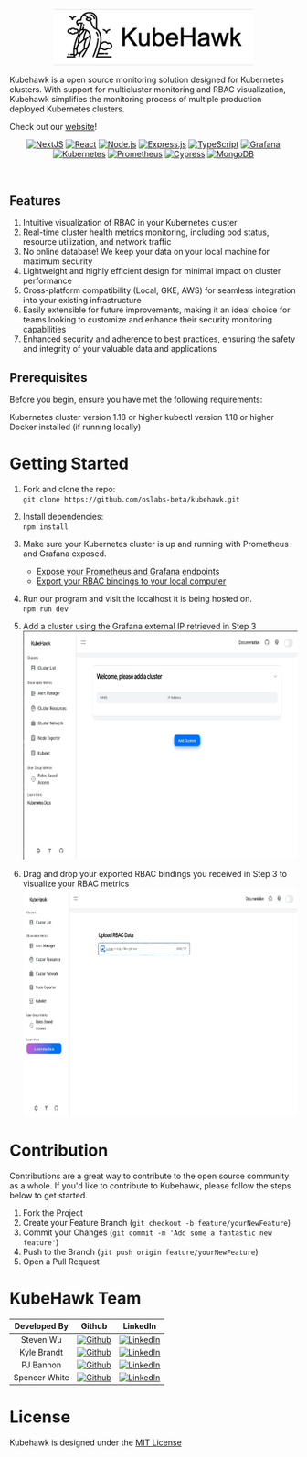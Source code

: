 
<p align="center">
  <img width="350" src="./public/kubehawklogo.png">
</p>


Kubehawk is a open source monitoring solution designed for Kubernetes clusters. With support for multicluster monitoring and RBAC visualization, Kubehawk simplifies the monitoring process of multiple production deployed Kubernetes clusters.

Check out our [website](https://www.kubehawk.com)!
<br/>

<div align="center">

[![NextJS](https://img.shields.io/badge/next.js-000000?style=for-the-badge&logo=nextdotjs&logoColor=white)](https://nextjs.org/)
[![React](https://img.shields.io/badge/react-%2320232a.svg?style=for-the-badge&logo=react&logoColor=%2361DAFB)](https://reactjs.org/)
[![Node.js](https://img.shields.io/badge/node.js-%23339933.svg?style=for-the-badge&logo=node.js&logoColor=white)](https://nodejs.org/)
[![Express.js](https://img.shields.io/badge/express.js-%23404d59.svg?style=for-the-badge&logo=express&logoColor=%2361DAFB)](https://expressjs.com)
[![TypeScript](https://img.shields.io/badge/typescript-%23007ACC.svg?style=for-the-badge&logo=typescript&logoColor=white)](https://www.typescriptlang.org/)
[![Grafana](https://img.shields.io/badge/grafana-%23F46800.svg?style=for-the-badge&logo=grafana&logoColor=white)](https://grafana.com/)
[![Kubernetes](https://img.shields.io/badge/kubernetes-%23326ce5.svg?style=for-the-badge&logo=kubernetes&logoColor=white)](https://kubernetes.io/)
[![Prometheus](https://img.shields.io/badge/Prometheus-E6522C?style=for-the-badge&logo=Prometheus&logoColor=white)](https://prometheus.io/)
[![Cypress](https://img.shields.io/badge/cypress-17202C?style=for-the-badge&logo=cypress&logoColor=white)](https://www.cypress.io/)
[![MongoDB](https://img.shields.io/badge/MongoDB-%234ea94b.svg?style=for-the-badge&logo=mongodb&logoColor=white)](https://www.mongodb.com/)

</div>

<br/>

## Features
1. Intuitive visualization of RBAC in your Kubernetes cluster
2. Real-time cluster health metrics monitoring, including pod status, resource utilization, and network traffic
3. No online database! We keep your data on your local machine for maximum security
4. Lightweight and highly efficient design for minimal impact on cluster performance
5. Cross-platform compatibility (Local, GKE, AWS) for seamless integration into your existing infrastructure
6. Easily extensible for future improvements, making it an ideal choice for teams looking to customize and enhance their security monitoring capabilities
7. Enhanced security and adherence to best practices, ensuring the safety and integrity of your valuable data and applications

## Prerequisites
Before you begin, ensure you have met the following requirements:

Kubernetes cluster version 1.18 or higher
kubectl version 1.18 or higher
Docker installed (if running locally)

# Getting Started
1. Fork and clone the repo: <br/>
   `git clone https://github.com/oslabs-beta/kubehawk.git`
2. Install dependencies: <br/>
   `npm install`
3. Make sure your Kubernetes cluster is up and running with Prometheus and Grafana exposed.
    * [Expose your Prometheus and Grafana endpoints](https://github.com/oslabs-beta/kubehawk/blob/main/clusterSetup.md)
    * [Export your RBAC bindings to your local computer](https://github.com/oslabs-beta/kubehawk/blob/main/clusterSetup.md#export-your-rbac-bindings-to-your-localhost)
4. Run our program and visit the localhost it is being hosted on.
     <br/>
    `npm run dev`
5. Add a cluster using the Grafana external IP retrieved in Step 3 
    <br/> 
    <img src="/public/addCluster.gif" width="800" height="400">

6. Drag and drop your exported RBAC bindings you received in Step 3 to visualize your RBAC metrics
    <br/>
    <img src="/public/addRoleBindings.gif" width="800" height="400">


# Contribution
Contributions are a great way to contribute to the open source community as a whole. If you'd like to contribute to Kubehawk, please follow the steps below to get started.

1. Fork the Project
2. Create your Feature Branch (`git checkout -b feature/yourNewFeature`)
3. Commit your Changes (`git commit -m 'Add some a fantastic new feature'`)
4. Push to the Branch (`git push origin feature/yourNewFeature`)
5. Open a Pull Request

# KubeHawk Team
| Developed By       | Github          | LinkedIn        |
| :------------------: | :-------------: | :-------------: |
| Steven Wu | [![Github](https://img.shields.io/badge/github-%23121011.svg?style=for-the-badge&logo=github&logoColor=white)](https://github.com/stevenox7) | [![LinkedIn](https://img.shields.io/badge/LinkedIn-%230077B5.svg?logo=linkedin&logoColor=white)](https://www.linkedin.com/in/wu-steven/) |
| Kyle Brandt | [![Github](https://img.shields.io/badge/github-%23121011.svg?style=for-the-badge&logo=github&logoColor=white)](https://github.com/knb47) | [![LinkedIn](https://img.shields.io/badge/LinkedIn-%230077B5.svg?logo=linkedin&logoColor=white)](https://www.linkedin.com/in/kylenbrandt/) |
| PJ Bannon | [![Github](https://img.shields.io/badge/github-%23121011.svg?style=for-the-badge&logo=github&logoColor=white)](https://github.com/Yomkool) | [![LinkedIn](https://img.shields.io/badge/LinkedIn-%230077B5.svg?logo=linkedin&logoColor=white)](https://www.linkedin.com/in/paulbannon/) |
| Spencer White | [![Github](https://img.shields.io/badge/github-%23121011.svg?style=for-the-badge&logo=github&logoColor=white)](https://github.com/sffw) | [![LinkedIn](https://img.shields.io/badge/LinkedIn-%230077B5.svg?logo=linkedin&logoColor=white)](https://www.linkedin.com/in/spencerffwhite/) |
# License

Kubehawk is designed under the [MIT License](License.txt)



